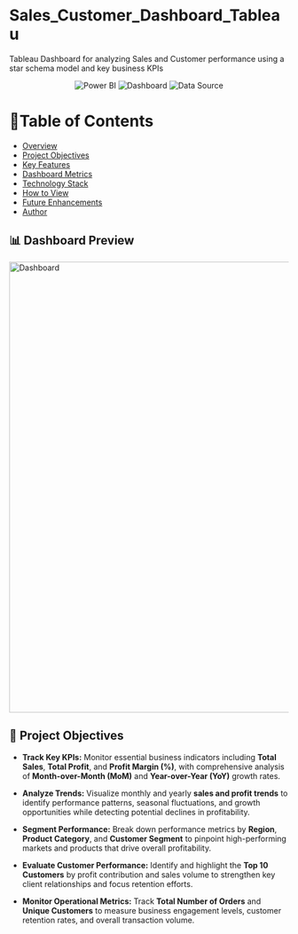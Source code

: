 # Sales_Customer_Dashboard_Tableau
Tableau Dashboard for analyzing Sales and Customer performance using a star schema model and key business KPIs

<p align="center">
  <img src="https://img.shields.io/badge/Tableau-yellow?style=for-the-badge" alt="Power BI">
  <img src="https://img.shields.io/badge/Dashboard-blue?style=for-the-badge" alt="Dashboard">
  <img src="https://img.shields.io/badge/Data_Source-Excel-217346?style=for-the-badge" alt="Data Source">
</p>


# 📑Table of Contents

- [Overview](#overview)
- [Project Objectives](#project-objectives)
- [Key Features](#key-features)
- [Dashboard Metrics](#dashboard-metrics)
- [Technology Stack](#technology-stack)
- [How to View](#how-to-view)
- [Future Enhancements](#future-enhancements)
- [Author](#author)

## 📊 Dashboard Preview
<img width="1197" height="814" alt="Dashboard" src="https://github.com/user-attachments/assets/d537a8bb-c3ba-488e-91fb-241344be1c77" />


## 🎯 Project Objectives

- **Track Key KPIs:** Monitor essential business indicators including **Total Sales**, **Total Profit**, and **Profit Margin (%)**, with comprehensive analysis of **Month-over-Month (MoM)** and **Year-over-Year (YoY)** growth rates.

- **Analyze Trends:** Visualize monthly and yearly **sales and profit trends** to identify performance patterns, seasonal fluctuations, and growth opportunities while detecting potential declines in profitability.

- **Segment Performance:** Break down performance metrics by **Region**, **Product Category**, and **Customer Segment** to pinpoint high-performing markets and products that drive overall profitability.

- **Evaluate Customer Performance:** Identify and highlight the **Top 10 Customers** by profit contribution and sales volume to strengthen key client relationships and focus retention efforts.

- **Monitor Operational Metrics:** Track **Total Number of Orders** and **Unique Customers** to measure business engagement levels, customer retention rates, and overall transaction volume.


